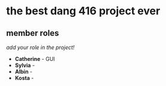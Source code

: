 # the best dang 416 project ever

## member roles

*add your role in the project!*

* **Catherine** - GUI
* **Sylvia** - 
* **Albin** - 
* **Kosta** - 


